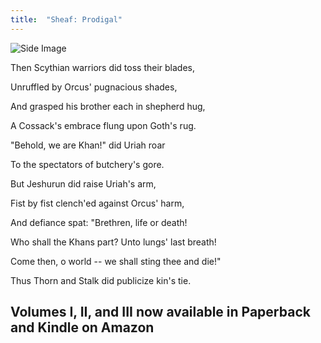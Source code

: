 ```yaml
---
title:  "Sheaf: Prodigal"
---
```


![Side Image](/images/Sheaf6-jpg.png)

Then Scythian warriors did toss their blades,

Unruffled by Orcus' pugnacious shades,

And grasped his brother each in shepherd hug,

A Cossack's embrace flung upon Goth's rug. 

"Behold, we are Khan!" did Uriah roar

To the spectators of butchery's gore.

But Jeshurun did raise Uriah's arm,

Fist by fist clench'ed against Orcus' harm,

And defiance spat: "Brethren, life or death!

Who shall the Khans part? Unto lungs' last breath!

Come then, o world -- we shall sting thee and die!"

Thus Thorn and Stalk did publicize kin's tie. 



## Volumes I, II, and III now available in Paperback and Kindle on Amazon
